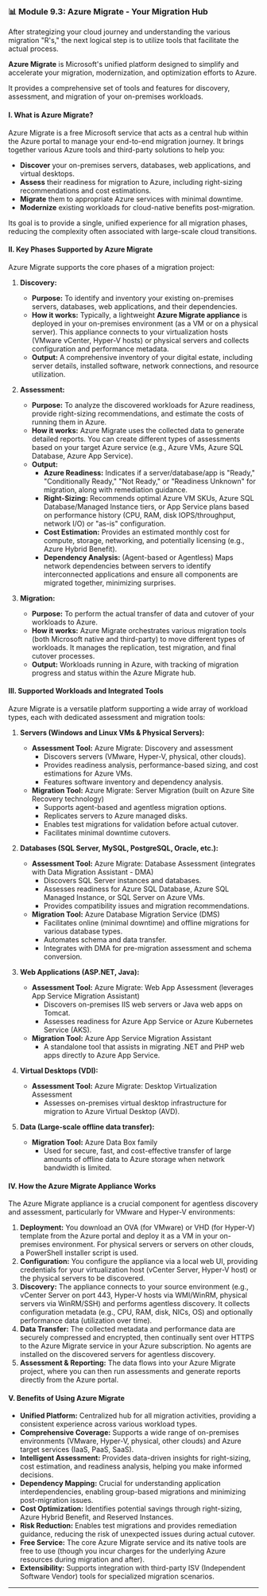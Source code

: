 ### **📊 Module 9.3: Azure Migrate - Your Migration Hub**

After strategizing your cloud journey and understanding the various migration "R's," the next logical step is to utilize tools that facilitate the actual process. 

**Azure Migrate** is Microsoft's unified platform designed to simplify and accelerate your migration, modernization, and optimization efforts to Azure.

It provides a comprehensive set of tools and features for discovery, assessment, and migration of your on-premises workloads.

#### **I. What is Azure Migrate?**

Azure Migrate is a free Microsoft service that acts as a central hub within the Azure portal to manage your end-to-end migration journey. It brings together various Azure tools and third-party solutions to help you:

* **Discover** your on-premises servers, databases, web applications, and virtual desktops.
* **Assess** their readiness for migration to Azure, including right-sizing recommendations and cost estimations.
* **Migrate** them to appropriate Azure services with minimal downtime.
* **Modernize** existing workloads for cloud-native benefits post-migration.

Its goal is to provide a single, unified experience for all migration phases, reducing the complexity often associated with large-scale cloud transitions.

#### **II. Key Phases Supported by Azure Migrate**

Azure Migrate supports the core phases of a migration project:

1.  **Discovery:**
    * **Purpose:** To identify and inventory your existing on-premises servers, databases, web applications, and their dependencies.
    * **How it works:** Typically, a lightweight **Azure Migrate appliance** is deployed in your on-premises environment (as a VM or on a physical server). This appliance connects to your virtualization hosts (VMware vCenter, Hyper-V hosts) or physical servers and collects configuration and performance metadata.
    * **Output:** A comprehensive inventory of your digital estate, including server details, installed software, network connections, and resource utilization.

2.  **Assessment:**
    * **Purpose:** To analyze the discovered workloads for Azure readiness, provide right-sizing recommendations, and estimate the costs of running them in Azure.
    * **How it works:** Azure Migrate uses the collected data to generate detailed reports. You can create different types of assessments based on your target Azure service (e.g., Azure VMs, Azure SQL Database, Azure App Service).
    * **Output:**
        * **Azure Readiness:** Indicates if a server/database/app is "Ready," "Conditionally Ready," "Not Ready," or "Readiness Unknown" for migration, along with remediation guidance.
        * **Right-Sizing:** Recommends optimal Azure VM SKUs, Azure SQL Database/Managed Instance tiers, or App Service plans based on performance history (CPU, RAM, disk IOPS/throughput, network I/O) or "as-is" configuration.
        * **Cost Estimation:** Provides an estimated monthly cost for compute, storage, networking, and potentially licensing (e.g., Azure Hybrid Benefit).
        * **Dependency Analysis:** (Agent-based or Agentless) Maps network dependencies between servers to identify interconnected applications and ensure all components are migrated together, minimizing surprises.

3.  **Migration:**
    * **Purpose:** To perform the actual transfer of data and cutover of your workloads to Azure.
    * **How it works:** Azure Migrate orchestrates various migration tools (both Microsoft native and third-party) to move different types of workloads. It manages the replication, test migration, and final cutover processes.
    * **Output:** Workloads running in Azure, with tracking of migration progress and status within the Azure Migrate hub.

#### **III. Supported Workloads and Integrated Tools**

Azure Migrate is a versatile platform supporting a wide array of workload types, each with dedicated assessment and migration tools:

1.  **Servers (Windows and Linux VMs & Physical Servers):**
    * **Assessment Tool:** Azure Migrate: Discovery and assessment
        * Discovers servers (VMware, Hyper-V, physical, other clouds).
        * Provides readiness analysis, performance-based sizing, and cost estimations for Azure VMs.
        * Features software inventory and dependency analysis.
    * **Migration Tool:** Azure Migrate: Server Migration (built on Azure Site Recovery technology)
        * Supports agent-based and agentless migration options.
        * Replicates servers to Azure managed disks.
        * Enables test migrations for validation before actual cutover.
        * Facilitates minimal downtime cutovers.

2.  **Databases (SQL Server, MySQL, PostgreSQL, Oracle, etc.):**
    * **Assessment Tool:** Azure Migrate: Database Assessment (integrates with Data Migration Assistant - DMA)
        * Discovers SQL Server instances and databases.
        * Assesses readiness for Azure SQL Database, Azure SQL Managed Instance, or SQL Server on Azure VMs.
        * Provides compatibility issues and migration recommendations.
    * **Migration Tool:** Azure Database Migration Service (DMS)
        * Facilitates online (minimal downtime) and offline migrations for various database types.
        * Automates schema and data transfer.
        * Integrates with DMA for pre-migration assessment and schema conversion.

3.  **Web Applications (ASP.NET, Java):**
    * **Assessment Tool:** Azure Migrate: Web App Assessment (leverages App Service Migration Assistant)
        * Discovers on-premises IIS web servers or Java web apps on Tomcat.
        * Assesses readiness for Azure App Service or Azure Kubernetes Service (AKS).
    * **Migration Tool:** Azure App Service Migration Assistant
        * A standalone tool that assists in migrating .NET and PHP web apps directly to Azure App Service.

4.  **Virtual Desktops (VDI):**
    * **Assessment Tool:** Azure Migrate: Desktop Virtualization Assessment
        * Assesses on-premises virtual desktop infrastructure for migration to Azure Virtual Desktop (AVD).

5.  **Data (Large-scale offline data transfer):**
    * **Migration Tool:** Azure Data Box family
        * Used for secure, fast, and cost-effective transfer of large amounts of offline data to Azure storage when network bandwidth is limited.

#### **IV. How the Azure Migrate Appliance Works**

The Azure Migrate appliance is a crucial component for agentless discovery and assessment, particularly for VMware and Hyper-V environments:

1.  **Deployment:** You download an OVA (for VMware) or VHD (for Hyper-V) template from the Azure portal and deploy it as a VM in your on-premises environment. For physical servers or servers on other clouds, a PowerShell installer script is used.
2.  **Configuration:** You configure the appliance via a local web UI, providing credentials for your virtualization host (vCenter Server, Hyper-V host) or the physical servers to be discovered.
3.  **Discovery:** The appliance connects to your source environment (e.g., vCenter Server on port 443, Hyper-V hosts via WMI/WinRM, physical servers via WinRM/SSH) and performs agentless discovery. It collects configuration metadata (e.g., CPU, RAM, disk, NICs, OS) and optionally performance data (utilization over time).
4.  **Data Transfer:** The collected metadata and performance data are securely compressed and encrypted, then continually sent over HTTPS to the Azure Migrate service in your Azure subscription. No agents are installed on the discovered servers for agentless discovery.
5.  **Assessment & Reporting:** The data flows into your Azure Migrate project, where you can then run assessments and generate reports directly from the Azure portal.

#### **V. Benefits of Using Azure Migrate**

* **Unified Platform:** Centralized hub for all migration activities, providing a consistent experience across various workload types.
* **Comprehensive Coverage:** Supports a wide range of on-premises environments (VMware, Hyper-V, physical, other clouds) and Azure target services (IaaS, PaaS, SaaS).
* **Intelligent Assessment:** Provides data-driven insights for right-sizing, cost estimation, and readiness analysis, helping you make informed decisions.
* **Dependency Mapping:** Crucial for understanding application interdependencies, enabling group-based migrations and minimizing post-migration issues.
* **Cost Optimization:** Identifies potential savings through right-sizing, Azure Hybrid Benefit, and Reserved Instances.
* **Risk Reduction:** Enables test migrations and provides remediation guidance, reducing the risk of unexpected issues during actual cutover.
* **Free Service:** The core Azure Migrate service and its native tools are free to use (though you incur charges for the underlying Azure resources during migration and after).
* **Extensibility:** Supports integration with third-party ISV (Independent Software Vendor) tools for specialized migration scenarios.

---

